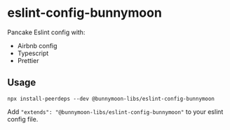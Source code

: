 # eslint-config-bunnymoon

Pancake Eslint config with:

- Airbnb config
- Typescript
- Prettier

## Usage

```
npx install-peerdeps --dev @bunnymoon-libs/eslint-config-bunnymoon
```

Add `"extends": "@bunnymoon-libs/eslint-config-bunnymoon"` to your eslint config file.
